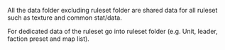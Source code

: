 All the data folder excluding ruleset folder are shared data for all ruleset such as texture and common stat/data.

For dedicated data of the ruleset go into ruleset folder (e.g. Unit, leader, faction preset and map list).